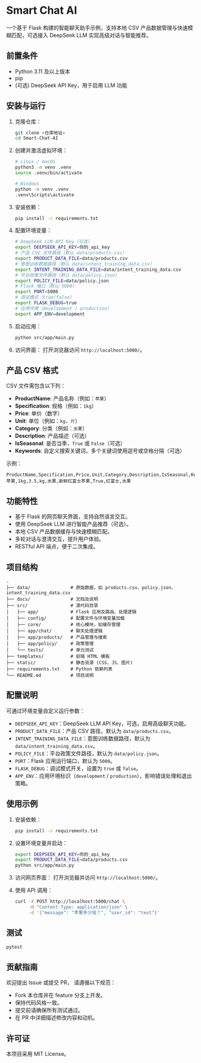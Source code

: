 # Smart Chat AI

一个基于 Flask 构建的智能聊天助手示例，支持本地 CSV 产品数据管理与快速模糊匹配，可选接入 DeepSeek LLM 实现高级对话与智能推荐。

## 前置条件

- Python 3.11 及以上版本
- pip
- (可选) DeepSeek API Key，用于启用 LLM 功能

## 安装与运行

1. 克隆仓库：
   ```bash
   git clone <仓库地址>
   cd Smart-Chat-AI
   ```

2. 创建并激活虚拟环境：
   ```bash
   # Linux / macOS
   python3 -m venv .venv
   source .venv/bin/activate

   # Windows
   python -m venv .venv
   .venv\Scripts\activate
   ```

3. 安装依赖：
   ```bash
   pip install -r requirements.txt
   ```

4. 配置环境变量：
   ```bash
   # DeepSeek LLM API Key（可选）
   export DEEPSEEK_API_KEY=你的_api_key
   # 产品 CSV 文件路径（默认 data/products.csv）
   export PRODUCT_DATA_FILE=data/products.csv
   # 意图训练数据路径（默认 data/intent_training_data.csv）
   export INTENT_TRAINING_DATA_FILE=data/intent_training_data.csv
   # 平台政策文件路径（默认 data/policy.json）
   export POLICY_FILE=data/policy.json
   # Flask 端口（默认 5000）
   export PORT=5000
   # 调试模式（true/false）
   export FLASK_DEBUG=true
   # 应用环境（development / production）
   export APP_ENV=development
   ```

5. 启动应用：
   ```bash
   python src/app/main.py
   ```

6. 访问界面：
   打开浏览器访问 `http://localhost:5000/`。

## 产品 CSV 格式

CSV 文件需包含以下列：

- **ProductName**: 产品名称（例如：`苹果`）
- **Specification**: 规格（例如：`1kg`）
- **Price**: 单价（数字）
- **Unit**: 单位（例如：`kg`、`斤`）
- **Category**: 分类（例如：`水果`）
- **Description**: 产品描述（可选）
- **IsSeasonal**: 是否当季，`True` 或 `False`（可选）
- **Keywords**: 自定义搜索关键词，多个关键词使用逗号或空格分隔（可选）

示例：

```csv
ProductName,Specification,Price,Unit,Category,Description,IsSeasonal,Keywords
苹果,1kg,3.5,kg,水果,新鲜红富士苹果,True,红富士,水果
```

## 功能特性

- 基于 Flask 的网页聊天界面，支持自然语言交互。
- 使用 DeepSeek LLM 进行智能产品推荐（可选）。
- 本地 CSV 产品数据缓存与快速模糊匹配。
- 多轮对话与澄清交互，提升用户体验。
- RESTful API 端点，便于二次集成。

## 项目结构

```
.
├── data/               # 原始数据，如 products.csv、policy.json、intent_training_data.csv
├── docs/               # 文档及说明
├── src/                # 源代码目录
│   ├── app/            # Flask 应用及路由、处理逻辑
│   ├── config/         # 配置文件与环境变量加载
│   ├── core/           # 核心模块，如缓存管理
│   ├── app/chat/       # 聊天处理逻辑
│   ├── app/products/   # 产品管理与搜索
│   ├── app/policy/     # 政策管理
│   └── tests/          # 单元测试
├── templates/          # 前端 HTML 模板
├── static/             # 静态资源 (CSS、JS、图片)
├── requirements.txt    # Python 依赖列表
└── README.md           # 项目说明
```

## 配置说明

可通过环境变量自定义运行参数：

- `DEEPSEEK_API_KEY`：DeepSeek LLM API Key，可选，启用高级聊天功能。
- `PRODUCT_DATA_FILE`：产品 CSV 路径，默认为 `data/products.csv`。
- `INTENT_TRAINING_DATA_FILE`：意图训练数据路径，默认为 `data/intent_training_data.csv`。
- `POLICY_FILE`：平台政策文件路径，默认为 `data/policy.json`。
- `PORT`：Flask 应用运行端口，默认为 `5000`。
- `FLASK_DEBUG`：调试模式开关，设置为 `true` 或 `false`。
- `APP_ENV`：应用环境标识（`development` / `production`），影响错误处理和退出策略。

## 使用示例

1. 安装依赖：
   ```bash
   pip install -r requirements.txt
   ```

2. 设置环境变量并启动：
   ```bash
   export DEEPSEEK_API_KEY=你的_api_key
   export PRODUCT_DATA_FILE=data/products.csv
   python src/app/main.py
   ```

3. 访问网页界面：
   打开浏览器并访问 `http://localhost:5000/`。

4. 使用 API 调用：
   ```bash
   curl -X POST http://localhost:5000/chat \
        -H "Content-Type: application/json" \
        -d '{"message": "苹果多少钱？", "user_id": "test"}'
   ```

## 测试

```bash
pytest
```

## 贡献指南

欢迎提出 Issue 或提交 PR，
请遵循以下规范：

- Fork 本仓库并在 feature 分支上开发。
- 保持代码风格一致。
- 提交前请确保所有测试通过。
- 在 PR 中详细描述修改内容和动机。

## 许可证

本项目采用 MIT License。